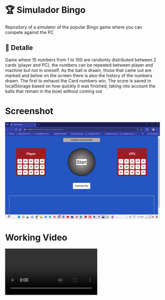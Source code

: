 # 🏆 Simulador Bingo

Repository of a simulator of the popular Bingo game where you can compete against the PC

## 📝 Detalle
Game where 15 numbers from 1 to 100 are randomly distributed between 2 cards (player and PC), the numbers can be repeated between player and machine but not in
oneself. As the ball is drawn, those that came out are marked and below on the screen there is also the history of the numbers drawn. The first to exhaust the 
Card numbers win. The score is saved in localStorage based on how quickly it was finished, taking into account the balls that remain in the bowl without coming out

# Screenshot

![alt text](image.png)

# Working Video

<video controls src="WhatsApp Video 2024-06-07 at 18.53.41_01758a15.mp4" title="preview"></video>